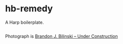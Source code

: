 hb-remedy
=========

A Harp boilerplate.

<img src="http://hb-remedy.harpapp.io/images/screenshot.png" alt="" />

Photograph is [Brandon J. Bilinski – Under Construction](http://www.flickr.com/photos/25751498@N06/6434260649/)
